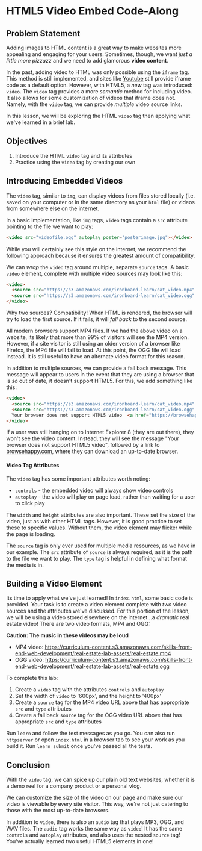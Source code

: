 # HTML5 Video Embed Code-Along


## Problem Statement

Adding images to HTML content is a great way to make websites more appealing and
engaging for your users. Sometimes, though, we want _just a little more
pizzazz_ and we need to add glamorous **video content**.

In the past, adding video to HTML was only possible using the `iframe` tag. This
method is still implemented, and sites like [Youtube](youtube.com) still provide
iframe code as a default option. However, with HTML5, a _new_ tag was
introduced: `video`. The `video` tag provides a more _semantic_ method for
including video. It also allows for some customization of videos that iframe
does not. Namely, with the `video` tag, we can provide _multiple_ video source
links.

In this lesson, we will be exploring the HTML `video` tag then applying what
we've learned in a brief lab.

## Objectives

1. Introduce the HTML `video` tag and its attributes
2. Practice using the `video` tag by creating our own

## Introducing Embedded Videos

The `video` tag, similar to `img`, can display videos from files stored locally
(i.e. saved on your computer or in the same directory as your `html` file) or
videos from somewhere else on the internet.

In a basic implementation, like `img` tags, `video` tags contain a `src`
attribute pointing to the file we want to play:

```html
<video src="videofile.ogg" autoplay poster="posterimage.jpg"></video>
```

While you will certainly see this style on the internet, we recommend the
following approach because it ensures the greatest amount of compatibility.

We can _wrap_ the `video` tag around multiple, separate `source` tags. A basic
`video` element, complete with multiple video sources may look like this:

```html
<video>
  <source src="https://s3.amazonaws.com/ironboard-learn/cat_video.mp4" type="video/mp4">
  <source src="https://s3.amazonaws.com/ironboard-learn/cat_video.ogg" type="video/ogg">
</video>
```

Why two sources? Compatibility! When HTML is rendered, the browser will try to
load the first source. If it fails, it will _fall back_ to the second source.

All modern browsers support MP4 files. If we had the above video on a website,
its likely that more than 99% of visitors will see the MP4 version. However, if
a site visitor is still using an older version of a browser like Firefox, the
MP4 file will fail to load. At this point, the OGG file will load instead. It is
still useful to have an alternate video format for this reason.

In addition to multiple sources, we can provide a fall back message. This
message will appear to users in the event that they are using a browser that is
_so_ out of date, it doesn't support HTML5. For this, we add something like
this:

```html
<video>
  <source src="https://s3.amazonaws.com/ironboard-learn/cat_video.mp4" >
  <source src="https://s3.amazonaws.com/ironboard-learn/cat_video.ogg" type="video/ogg">
  Your browser does not support HTML5 video  <a href="https://browsehappy.com/" target="_blank">Please upgrade your browser</a>
</video>
```

If a user was still hanging on to Internet Explorer 8 (they are out there),
they won't see the video content. Instead, they will see the message "Your
browser does not support HTML5 video", followed by a link to
[browsehappy.com](browsehappy.com), where they can download an up-to-date
browser.

#### Video Tag Attributes

The `video` tag has some important attributes worth noting:

* `controls` - the embedded video will always show video controls
* `autoplay` - the video will play on page load, rather than waiting for a user to click play

The `width` and `height` attributes are also important. These set the size of
the video, just as with other HTML tags. However, it is good practice to set
these to specific values. Without them, the video element may flicker while the
page is loading.

The `source` tag is only ever used for multiple media resources, as we have in
our example. The `src` attribute of `source` is always required, as it is the
path to the file we want to play. The `type` tag is helpful in defining what
format the media is in.


## Building a Video Element

Its time to apply what we've just learned! In `index.html`, some basic code is
provided. Your task is to create a video element complete with _two_ video
sources and the attributes we've discussed. For this portion of the lesson, we
will be using a video stored elsewhere on the internet...a _dramatic_ real
estate video! There are two video formats, MP4 and OGG:

**Caution: The music in these videos may be loud**

* MP4 video: https://curriculum-content.s3.amazonaws.com/skills-front-end-web-development/real-estate-lab-assets/real-estate.mp4
* OGG video: https://curriculum-content.s3.amazonaws.com/skills-front-end-web-development/real-estate-lab-assets/real-estate.ogg

To complete this lab:

1. Create a `video` tag with the attributes `controls` and `autoplay`
2. Set the width of `video` to '600px', and the height to '400px'
2. Create a `source` tag for the MP4 video URL above that has appropriate `src` and `type` attributes
3. Create a fall back `source` tag for the OGG video URL above that has appropriate `src` and `type` attributes

Run `learn` and follow the test messages as you go. You can also run
`httpserver` or open `index.html` in a browser tab to see your work as you build
it. Run `learn submit` once you've passed all the tests.


## Conclusion

With the `video` tag, we can spice up our plain old text websites, whether it is
a demo reel for a company product or a personal vlog.

We can customize the size of the video on our page and make sure our
video is viewable by every site visitor. This way, we're not just catering to
those with the most up-to-date browsers.

In addition to `video`, there is also an `audio` tag that plays MP3, OGG, and
WAV files. The `audio` tag works the same way as `video`! It has the same
`controls` and `autoplay` attributes, and also uses the nested `source` tag!
You've actually learned two useful HTML5 elements in one!


